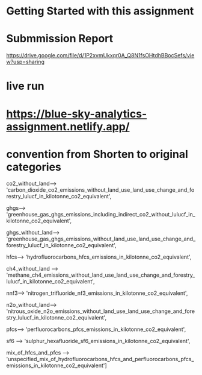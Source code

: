 # Getting Started with this assignment
# Submmission Report
https://drive.google.com/file/d/1P2xvmUkxqr0A_Q8N1fsOHtdhBBocSefs/view?usp=sharing
# live run

# https://blue-sky-analytics-assignment.netlify.app/
       
# convention from Shorten to original categories
co2_without_land--> 'carbon_dioxide_co2_emissions_without_land_use_land_use_change_and_forestry_lulucf_in_kilotonne_co2_equivalent',

ghgs--> 'greenhouse_gas_ghgs_emissions_including_indirect_co2_without_lulucf_in_kilotonne_co2_equivalent',

ghgs_without_land--> 'greenhouse_gas_ghgs_emissions_without_land_use_land_use_change_and_forestry_lulucf_in_kilotonne_co2_equivalent',

hfcs--> 'hydrofluorocarbons_hfcs_emissions_in_kilotonne_co2_equivalent',

ch4_without_land --> 'methane_ch4_emissions_without_land_use_land_use_change_and_forestry_lulucf_in_kilotonne_co2_equivalent',

nnf3--> 'nitrogen_trifluoride_nf3_emissions_in_kilotonne_co2_equivalent',

n2o_without_land--> 'nitrous_oxide_n2o_emissions_without_land_use_land_use_change_and_forestry_lulucf_in_kilotonne_co2_equivalent',

pfcs--> 'perfluorocarbons_pfcs_emissions_in_kilotonne_co2_equivalent',

sf6 --> 'sulphur_hexafluoride_sf6_emissions_in_kilotonne_co2_equivalent',

mix_of_hfcs_and_pfcs --> 'unspecified_mix_of_hydrofluorocarbons_hfcs_and_perfluorocarbons_pfcs_emissions_in_kilotonne_co2_equivalent']
